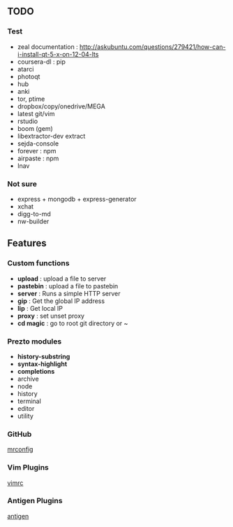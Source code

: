 TODO
-----

### Test
- zeal documentation : http://askubuntu.com/questions/279421/how-can-i-install-qt-5-x-on-12-04-lts
- coursera-dl : pip
- atarci
- photoqt
- hub
- anki
- tor, ptime
- dropbox/copy/onedrive/MEGA
- latest git/vim
- rstudio
- boom (gem)
- libextractor-dev extract
- sejda-console
- forever : npm
- airpaste : npm
- lnav

### Not sure
- express + mongodb + express-generator
- xchat
- digg-to-md
- nw-builder

Features
---------

### Custom functions
- **upload** : upload a file to server
- **pastebin** : upload a file to pastebin
- **server** : Runs a simple HTTP server
- **gip** : Get the global IP address
- **lip** : Get local IP
- **proxy** : set unset proxy
- **cd magic** : go to root git directory or ~

### Prezto modules
- **history-substring**
- **syntax-highlight**
- **completions**
- archive
- node
- history
- terminal
- editor
- utility

### GitHub
[mrconfig](https://github.com/srijanshetty/vcsh-sandbox/blob/master/.config/mr/available.d/github.git)

### Vim Plugins
[vimrc](https://github.com/srijanshetty/vim-plug/blob/master/vimrc)

### Antigen Plugins
[antigen](https://github.com/srijanshetty/vcsh-zsh/blob/master/.zsh/bundles)
